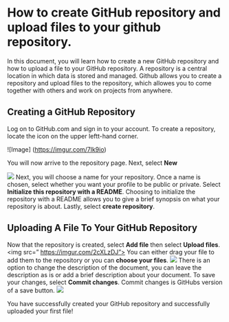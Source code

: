<h1>How to create GitHub repository and upload files to your github repository. </h1>

In this document, you will learn how to create a new GitHub repository and how to upload a file to your GitHub repository.
A repository is a central location in which data is stored and managed. Github allows you to create a repository and upload files to the repository, which
allowes you to come together with others and work on projects from anywhere.

<h2>Creating a GitHub Repository</h2>

Log on to GitHub.com and sign in to your account. To create a repository, locate the icon on the upper leftt-hand corner.


![Image] (https://imgur.com/7lk9io)

You will now arrive to the repository page. Next, select <b>New</b>
<div id=”center”>
<img src=”https://imgur.com/lfzl9oy”>
Next, you will choose a name for your repository. Once a name is chosen, select whether 
you want your profile to be public or private. Select <b>Initialize this repository with a README</b>. Choosing to 
initialize the repository with a README allows you to give a brief synopsis on what your repository is about. 
Lastly, select <b>create repository</b>.

<h2> Uploading A File To Your GitHub Repository</h2>

Now that the repository is created, select <b>Add file</b> then select <b>Upload files</b>.
<img src=” https://imgur.com/2cXLzDJ”>
You can either drag your file to add them to the repository or you can <b>choose your files</b>.
<img src=”https://imgur.com/XUp63oV”>
There is an option to change the description of the document, you can leave the description as is or add a brief
description about your document. To save your changes, select <b>Commit changes</b>.
Commit changes is GitHubs version of a save button.
<img src=”https://imgur.com/ToyqtPv”>

You have successfully created your GitHub repository and successfully uploaded your first file!
